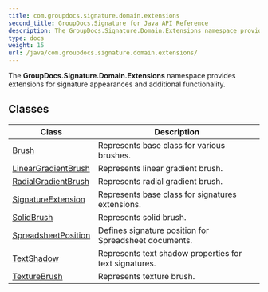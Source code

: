 ```yaml
---
title: com.groupdocs.signature.domain.extensions
second_title: GroupDocs.Signature for Java API Reference
description: The GroupDocs.Signature.Domain.Extensions namespace provides extensions for signature appearances and additional functionality.
type: docs
weight: 15
url: /java/com.groupdocs.signature.domain.extensions/
---
```


The **GroupDocs.Signature.Domain.Extensions** namespace provides extensions for signature appearances and additional functionality.


## Classes

| Class | Description |
| --- | --- |
| [Brush](../com.groupdocs.signature.domain.extensions/brush) | Represents base class for various brushes. |
| [LinearGradientBrush](../com.groupdocs.signature.domain.extensions/lineargradientbrush) | Represents linear gradient brush. |
| [RadialGradientBrush](../com.groupdocs.signature.domain.extensions/radialgradientbrush) | Represents radial gradient brush. |
| [SignatureExtension](../com.groupdocs.signature.domain.extensions/signatureextension) | Represents base class for signatures extensions. |
| [SolidBrush](../com.groupdocs.signature.domain.extensions/solidbrush) | Represents solid brush. |
| [SpreadsheetPosition](../com.groupdocs.signature.domain.extensions/spreadsheetposition) | Defines signature position for Spreadsheet documents. |
| [TextShadow](../com.groupdocs.signature.domain.extensions/textshadow) | Represents text shadow properties for text signatures. |
| [TextureBrush](../com.groupdocs.signature.domain.extensions/texturebrush) | Represents texture brush. |
